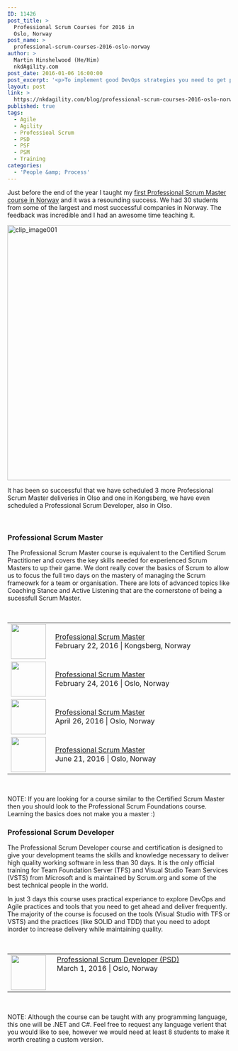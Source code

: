 ```yaml
---
ID: 11426
post_title: >
  Professional Scrum Courses for 2016 in
  Oslo, Norway
post_name: >
  professional-scrum-courses-2016-oslo-norway
author: >
  Martin Hinshelwood (He/Him)
  nkdAgility.com
post_date: 2016-01-06 16:00:00
post_excerpt: '<p>To implement good DevOps strategies you need to get planning and organisation out of the way of people so that they can focus on delivering value. The value of Scrum is cutting through the chaos and reducing the risk, side effects are better quality and more features delivered. </p>'
layout: post
link: >
  https://nkdagility.com/blog/professional-scrum-courses-2016-oslo-norway/
published: true
tags:
  - Agile
  - Agility
  - Professioal Scrum
  - PSD
  - PSF
  - PSM
  - Training
categories:
  - 'People &amp; Process'
---
```

<p>Just before the end of the year I taught my <a href="http://nakedalmweb.wpengine.com/training/courses/professional-scrum-master/">first Professional Scrum Master course in Norway</a> and it was a resounding success. We had 30 students from some of the largest and most successful companies in Norway. The feedback was incredible and I had an awesome time teaching it.  </p>
<p><img title="clip_image001" style="border-left-width: 0px; border-right-width: 0px; background-image: none; border-bottom-width: 0px; padding-top: 0px; padding-left: 0px; margin: 0px; display: inline; padding-right: 0px; border-top-width: 0px" border="0" alt="clip_image001" src="http://nakedalmweb.wpengine.com/wp-content/uploads/2016/01/clip_image001.jpg" width="1024" height="576"/>  </p>
<p>It has been so successful that we have scheduled 3 more Professional Scrum Master deliveries in Olso and one in Kongsberg, we have even scheduled a Professional Scrum Developer, also in Olso. </p>
<p>&nbsp; 
<h3>Professional Scrum Master</h3>
 </p>
<p>The Professional Scrum Master course is equivalent to the Certified Scrum Practitioner and covers the key skills needed for experienced Scrum Masters to up their game. We dont really cover the basics of Scrum to allow us to focus the full two days on the mastery of managing the Scrum frameowrk for a team or organisation. There are lots of advanced topics like Coaching Stance and Active Listening that are the cornerstone of being a sucessfull Scrum Master. </p>
<p>&nbsp;</p>
 
<table width="800"> 
<tbody> 
<tr> 
<td valign="top" width="89"><img src="http://nakedalmweb.wpengine.com/wp-content/uploads/2013/08/PSM-150x150.png" width="79" height="79"/></td>
 
<td width="729"><a href="http://nakedalmweb.wpengine.com/training/courses/professional-scrum-master/">Professional Scrum Master</a><br />
February 22, 2016 | Kongsberg, Norway </td>
 </tr>
<tr> 
<td width="89"><img src="http://nakedalmweb.wpengine.com/wp-content/uploads/2013/08/PSM-150x150.png" width="79" height="79"/></td>
 
<td width="729"><a href="http://nakedalmweb.wpengine.com/training/courses/professional-scrum-master/">Professional Scrum Master</a><br />
February 24, 2016 | Oslo, Norway </td>
 </tr>
<tr> 
<td width="89"><img src="http://nakedalmweb.wpengine.com/wp-content/uploads/2013/08/PSM-150x150.png" width="79" height="79"/></td>
 
<td width="729"><a href="http://nakedalmweb.wpengine.com/training/courses/professional-scrum-master/">Professional Scrum Master</a><br />
April 26, 2016 | Oslo, Norway </td>
 </tr>
<tr> 
<td width="89"><img src="http://nakedalmweb.wpengine.com/wp-content/uploads/2013/08/PSM-150x150.png" width="79" height="79"/></td>
 
<td width="729"><a href="http://nakedalmweb.wpengine.com/training/courses/professional-scrum-master/">Professional Scrum Master</a><br />
June 21, 2016 | Oslo, Norway </td>
</tr>
</tbody>
</table>
 
<p>&nbsp; </p>
<p> NOTE: If you are looking for a course similar to the Certified Scrum Master then you should look to the Professional Scrum Foundations course. Learning the basics does not make you a master :)  </p>
<p><a href="http://programutvikling.no/course/professional-scrum-master/"><i></i></a><a href="http://programutvikling.no/course/professional-scrum-master/"><i></i></a> 
<h3>Professional Scrum Developer</h3>
 </p>
<p>The Professional Scrum Developer course and certification is designed to give your development teams the skills and knowledge necessary to deliver high quality working software in less than 30 days. It is the only official training for Team Foundation Server (TFS) and Visual Studio Team Services (VSTS) from Microsoft and is maintained by Scrum.org and some of the best technical people in the world.  </p>
<p>In just 3 days this course uses practical experiance to explore DevOps and Agile practices and tools that you need to get ahead and deliver frequently. The majority of the course is focused on the tools (Visual Studio with TFS or VSTS) and the practices (like SOLID and TDD) that you need to adopt inorder to increase delivery while maintaining quality.</p>
 
<p>&nbsp;</p>
 
<table cellspacing="0" cellpadding="2" width="800" border="0"> 
<tbody> 
<tr> 
<td valign="top" width="97"><img src="http://nakedalmweb.wpengine.com/wp-content/uploads/2013/08/PSD_Badge-150x150.png" width="79" height="79"/></td>
 
<td valign="top" width="703"><a href="http://nakedalmweb.wpengine.com/training/courses/professional-scrum-developer/">Professional Scrum Developer (PSD)</a><br />
March 1, 2016 | Oslo, Norway</td>
</tr>
</tbody>
</table>
 
<p><a href="http://programutvikling.no/course/professional-scrum-master/"><i></i></a><a href="http://programutvikling.no/course/professional-scrum-master/"><i></i></a> </p>
<p>&nbsp;</p>
 
<p>NOTE: Although the course can be taught with any programming language, this one will be .NET and C#. Feel free to request any language verient that you would like to see, however we would need at least 8 students to make it worth creating a custom version.</p>